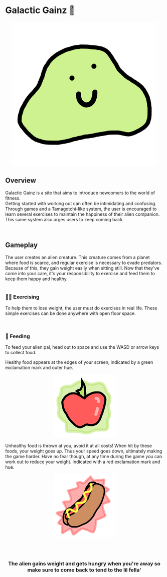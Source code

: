 # Galactic Gainz :muscle:


<p align="center"> <img src="./GalacticGainz/media/1.svg"> </p>


## Overview
Galactic Gainz is a site that aims to introduce newcomers to the world of fitness.  
Getting started with working out can often be intimidating and confusing. Through games and a Tamagotchi-like system, the user is encouraged to learn several exercises to maintain the happiness of their alien companion. This same system also urges users to keep coming back. 

<br/>

## Gameplay
The user creates an alien creature. This creature comes from a planet where food is scarce, and regular exercise is necessary to evade predators. Because of this, they gain weight easily when sitting still. Now that they've come into your care, it's your responsibility to exercise and feed them to keep them happy and healthy.    
<br/>

### :running_man:	 Exercising 
To help them to lose weight, the user must do exercises in real life. These simple exercises can be done anywhere with open floor space.    

<br/> 

### :carrot:	Feeding 
To feed your alien pal, head out to space and use the WASD or arrow keys to collect food.  

Healthy food appears at the edges of your screen, indicated by a green exclamation mark and outer hue.  
<p align="center"> <img width="200" src="./GalacticGainz/media/foods/healthy0.svg"> </p>

Unhealthy food is thrown at you, avoid it at all costs! When hit by these foods, your weight goes up. Thus your speed goes down, ultimately making the game harder. Have no fear though, at any time during the game you can work out to reduce your weight. Indicated with a red exclamation mark and hue.  
<p align="center"> <img width="200" src="./GalacticGainz/media/foods/unhealthy2.svg"> </p>

<br/>
<br/>

<h3 align="center">The alien gains weight and gets hungry when you're away so make sure to come back to tend to the lil fella'</h3>


